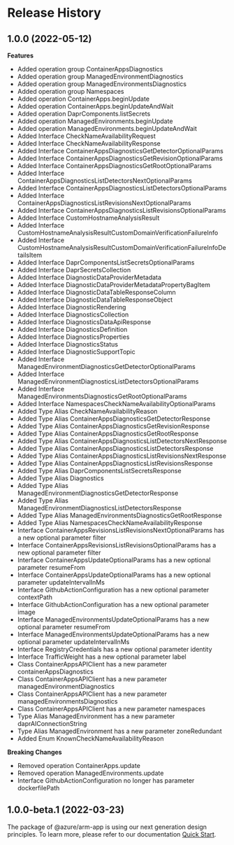 # Release History
    
## 1.0.0 (2022-05-12)
    
**Features**

  - Added operation group ContainerAppsDiagnostics
  - Added operation group ManagedEnvironmentDiagnostics
  - Added operation group ManagedEnvironmentsDiagnostics
  - Added operation group Namespaces
  - Added operation ContainerApps.beginUpdate
  - Added operation ContainerApps.beginUpdateAndWait
  - Added operation DaprComponents.listSecrets
  - Added operation ManagedEnvironments.beginUpdate
  - Added operation ManagedEnvironments.beginUpdateAndWait
  - Added Interface CheckNameAvailabilityRequest
  - Added Interface CheckNameAvailabilityResponse
  - Added Interface ContainerAppsDiagnosticsGetDetectorOptionalParams
  - Added Interface ContainerAppsDiagnosticsGetRevisionOptionalParams
  - Added Interface ContainerAppsDiagnosticsGetRootOptionalParams
  - Added Interface ContainerAppsDiagnosticsListDetectorsNextOptionalParams
  - Added Interface ContainerAppsDiagnosticsListDetectorsOptionalParams
  - Added Interface ContainerAppsDiagnosticsListRevisionsNextOptionalParams
  - Added Interface ContainerAppsDiagnosticsListRevisionsOptionalParams
  - Added Interface CustomHostnameAnalysisResult
  - Added Interface CustomHostnameAnalysisResultCustomDomainVerificationFailureInfo
  - Added Interface CustomHostnameAnalysisResultCustomDomainVerificationFailureInfoDetailsItem
  - Added Interface DaprComponentsListSecretsOptionalParams
  - Added Interface DaprSecretsCollection
  - Added Interface DiagnosticDataProviderMetadata
  - Added Interface DiagnosticDataProviderMetadataPropertyBagItem
  - Added Interface DiagnosticDataTableResponseColumn
  - Added Interface DiagnosticDataTableResponseObject
  - Added Interface DiagnosticRendering
  - Added Interface DiagnosticsCollection
  - Added Interface DiagnosticsDataApiResponse
  - Added Interface DiagnosticsDefinition
  - Added Interface DiagnosticsProperties
  - Added Interface DiagnosticsStatus
  - Added Interface DiagnosticSupportTopic
  - Added Interface ManagedEnvironmentDiagnosticsGetDetectorOptionalParams
  - Added Interface ManagedEnvironmentDiagnosticsListDetectorsOptionalParams
  - Added Interface ManagedEnvironmentsDiagnosticsGetRootOptionalParams
  - Added Interface NamespacesCheckNameAvailabilityOptionalParams
  - Added Type Alias CheckNameAvailabilityReason
  - Added Type Alias ContainerAppsDiagnosticsGetDetectorResponse
  - Added Type Alias ContainerAppsDiagnosticsGetRevisionResponse
  - Added Type Alias ContainerAppsDiagnosticsGetRootResponse
  - Added Type Alias ContainerAppsDiagnosticsListDetectorsNextResponse
  - Added Type Alias ContainerAppsDiagnosticsListDetectorsResponse
  - Added Type Alias ContainerAppsDiagnosticsListRevisionsNextResponse
  - Added Type Alias ContainerAppsDiagnosticsListRevisionsResponse
  - Added Type Alias DaprComponentsListSecretsResponse
  - Added Type Alias Diagnostics
  - Added Type Alias ManagedEnvironmentDiagnosticsGetDetectorResponse
  - Added Type Alias ManagedEnvironmentDiagnosticsListDetectorsResponse
  - Added Type Alias ManagedEnvironmentsDiagnosticsGetRootResponse
  - Added Type Alias NamespacesCheckNameAvailabilityResponse
  - Interface ContainerAppsRevisionsListRevisionsNextOptionalParams has a new optional parameter filter
  - Interface ContainerAppsRevisionsListRevisionsOptionalParams has a new optional parameter filter
  - Interface ContainerAppsUpdateOptionalParams has a new optional parameter resumeFrom
  - Interface ContainerAppsUpdateOptionalParams has a new optional parameter updateIntervalInMs
  - Interface GithubActionConfiguration has a new optional parameter contextPath
  - Interface GithubActionConfiguration has a new optional parameter image
  - Interface ManagedEnvironmentsUpdateOptionalParams has a new optional parameter resumeFrom
  - Interface ManagedEnvironmentsUpdateOptionalParams has a new optional parameter updateIntervalInMs
  - Interface RegistryCredentials has a new optional parameter identity
  - Interface TrafficWeight has a new optional parameter label
  - Class ContainerAppsAPIClient has a new parameter containerAppsDiagnostics
  - Class ContainerAppsAPIClient has a new parameter managedEnvironmentDiagnostics
  - Class ContainerAppsAPIClient has a new parameter managedEnvironmentsDiagnostics
  - Class ContainerAppsAPIClient has a new parameter namespaces
  - Type Alias ManagedEnvironment has a new parameter daprAIConnectionString
  - Type Alias ManagedEnvironment has a new parameter zoneRedundant
  - Added Enum KnownCheckNameAvailabilityReason

**Breaking Changes**

  - Removed operation ContainerApps.update
  - Removed operation ManagedEnvironments.update
  - Interface GithubActionConfiguration no longer has parameter dockerfilePath
    
    
## 1.0.0-beta.1 (2022-03-23)

The package of @azure/arm-app is using our next generation design principles. To learn more, please refer to our documentation [Quick Start](https://aka.ms/js-track2-quickstart).
